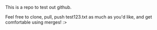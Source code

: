 This is a repo to test out github. 

Feel free to clone, pull, push test123.txt as much as you'd like, and get comfortable using merges! :> 
